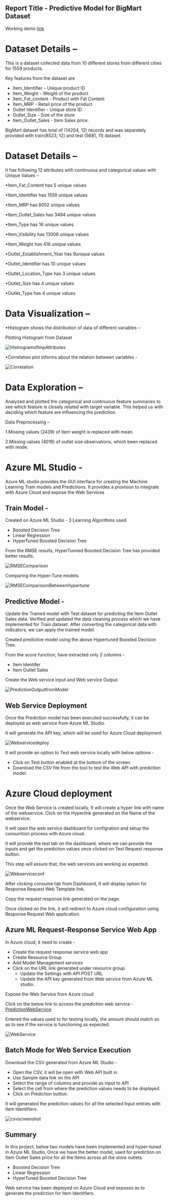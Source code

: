 ﻿## Report Title - Predictive Model for BigMart Dataset

Working demo [link](https://www.youtube.com/watch?v=xrLto4XPn1o)

# Dataset Details –

This is a dataset collected data from 10 different stores from different cities for 1559 products.

Key features from the dataset are 
* Item_Identifier - Unique product ID
* Item_Weight - Weight of the product
* Item_Fat_content - Product with Fat Content
* Item_MRP - Retail price of the product
* Outlet Identifier - Unique store ID
* Outlet_Size - Size of the store 
* Item_Outlet_Sales - Item Sales price.

BigMart dataset has total of (14204, 12) records and was separately provided with train(8523, 12) and test (5681, 11) dataset. 

# Dataset Details –

It has following 12 attributes with continuous and categorical values with Unique Values –

•Item_Fat_Content has 5 unique values

•Item_Identifier has 1559 unique values

•Item_MRP has 8052 unique values

•Item_Outlet_Sales has  3494 unique values

•Item_Type  has 16 unique values

•Item_Visibility  has 13006 unique values

•Item_Weight has 416 unique values

•Outlet_Establishment_Year  has 9unique values

•Outlet_Identifier  has 10 unique values

•Outlet_Location_Type  has 3 unique values

•Outlet_Size  has 4 unique values

•Outlet_Type  has 4 unique values

# Data Visualization –

•Histogram shows the distribution of data of different variables –

Plotting Histogram from Dataset

![HistrogramofImpAttributes](images/HistrogramofImpAttributes.png)

•Correlation plot informs about the relation between variables -

![Correlation](images/Correlation.png)

# Data Exploration – 
Analyzed and plotted the categorical and continuous feature summaries to see which feature is closely related with target variable. This helped us with deciding which feature are influencing the prediction.

Data Preprocessing –

1.Missing values (2439) of item weight is replaced with mean.

2.Missing values (4016) of outlet size observations, which been replaced with mode.

# Azure ML Studio - 

Azure ML studio provides the GUI interface for creating the Machine Learning Train models and Predictions.
It provides a provision to integrate with Azure Cloud and expose the Web Services

## Train Model - 
Created on Azure ML Studio - 3 Learning Algorithms used 
* Boosted Decision Tree
* Linear Regression 
* HyperTuned Boosted Decision Tree

From the RMSE results, HyperTunned Boosted Decision Tree has provided better results.

![RMSEComparison](images/RMSEComparison.png)

Comparing the Hyper-Tune models

![RMSEComparisionBetweenHypertune](images/RMSEComparisionBetweenHypertune.png)

## Predictive Model -

Update the Trained model with Test dataset for predicting the Item Outlet Sales data. Verified and updated the data cleaning process which we have implemented for Train dataset.
After converting the categorical data with indicators, we can apply the trained model.

Created predictive model using the above Hypertuned Boosted Decision Tree.

From the score function, have extracted only 2 columns -
* Item Identifer
* Item Outlet Sales

Create the Web service input and Web service Output.

![PredictionOutputfromModel](images/PredictionOutputfromModel.png)

## Web Service Deployment

Once the Prediction model has been executed successfully, it can be deployed as web service from Azure ML Studio.

It will generate the API key, which will be used for Azure Cloud deployment.

![Webservicedeploy](images/Webservicedeploy.png)

It will provide an option to Test web service locally with below options - 
* Click on Test button enabled at the bottom of the screen
* Download the CSV file from the tool to test the Web API with prediction model.

# Azure Cloud deployment

Once the Web Service is created locally, It will create a hyper link with name of the webservice.
Click on the Hyperlink generated on the Name of the webservice.

It will open the web service dashboard for configration and setup the consumtion process with Azure cloud.

It will provide the test tab on the dashboard, where we can provide the inputs and get the prediction values once clicked on Test Request response button.

This step will assure that, the web services are working as expected.

![Webserviceconf](images/Webserviceconf.png)

After clicking consume tab from Dashboard, It will display option for Response Request Web Template link.

Copy the request response link generated on the page.
 
Once clicked on the link, it will redirect to Azure cloud configuration using Response Request Web application.

## Azure ML Request-Response Service Web App
In Azure cloud, it need to create - 

* Create the request response service web app
* Create Resource Group
* Add Model Management services
* Click on the URL link generated under resource group
	* Update the Settings with API POST URL 
	* Update the API key generated from Web service from Azure ML studio.

Expose the Web Service from Azure cloud

Click on the below link to access the prediction web service - 
[PredictionWebService](https://predictbigmart.azurewebsites.net/)

Entered the values used to for testing locally, the amount should match so as to see if the service is functioning as expected.

![WebService](images/WebService.png)

## Batch Mode for Web Service Execution

Download the CSV generated from Azure ML Studio - 
* Open the CSV, it will be open with Web API built in 
* Use Sample data link on the API
* Select the range of columns and provide as input to API
* Select the cell from where the prediction values needs to be displayed.
* Click on Prediction button.

It will generated the prediction values for all the selected Input entries with Item Identifiers.

![csvscreenshot](images/csvscreenshot.png)

## Summary 

In this project, below two models have been implemented and hyper-tuned in Azure ML Studio, Once we have the better model, used for prediction on Item Outlet Sales price for all the Items across all the store outlets.
* Boosted Decision Tree
* Linear Regression
* HyperTuned Boosted Decision Tree

Web service has been deployed on Azure Cloud and exposes as to generate the prediction for Item Identifiers.











